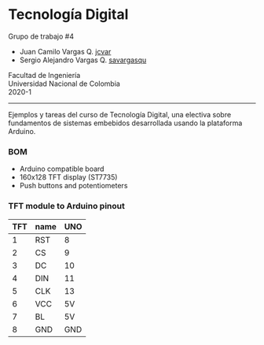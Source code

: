 # Tecnología Digital

Grupo de trabajo #4
- Juan Camilo Vargas Q. [jcvar](https://github.com/jcvar)
- Sergio Alejandro Vargas Q. [savargasqu](https://github.com/savq)

Facultad de Ingeniería\
Universidad Nacional de Colombia\
2020-1

----

Ejemplos y tareas del curso de Tecnología Digital, una electiva sobre fundamentos de sistemas embebidos desarrollada usando la plataforma Arduino.

### BOM
- Arduino compatible board
- 160x128 TFT display (ST7735)
- Push buttons and potentiometers

### TFT module to Arduino pinout

| TFT | name | UNO  |
|-----|------|------|
| 1   | RST  | 8    |
| 2   | CS   | 9    |
| 3   | DC   | 10   |
| 4   | DIN  | 11   |
| 5   | CLK  | 13   |
| 6   | VCC  | 5V   |
| 7   | BL   | 5V   |
| 8   | GND  | GND  |
